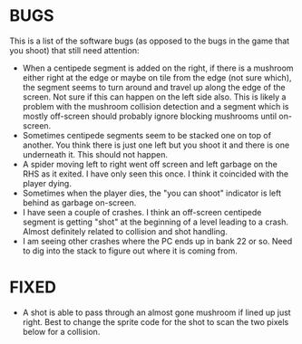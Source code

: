 BUGS
=======

This is a list of the software bugs (as opposed to the bugs in the game that you shoot) that still need attention:

* When a centipede segment is added on the right, if there is a mushroom either right at the edge or maybe on tile from the edge (not sure which), the segment seems to turn around and travel up along the edge of the screen.  Not sure if this can happen on the left side also.  This is likely a problem with the mushroom collision detection and a segment which is mostly off-screen should probably ignore blocking mushrooms until on-screen.
* Sometimes centipede segments seem to be stacked one on top of another.  You think there is just one left but you shoot it and there is one underneath it.  This should not happen.
* A spider moving left to right went off screen and left garbage on the RHS as it exited.  I have only seen this once.  I think it coincided with the player dying.
* Sometimes when the player dies, the "you can shoot" indicator is left behind as garbage on-screen.
* I have seen a couple of crashes.  I think an off-screen centipede segment is getting "shot" at the beginning of a level leading to a crash.  Almost definitely related to collision and shot handling.
* I am seeing other crashes where the PC ends up in bank 22 or so.  Need to dig into the stack to figure out where it is coming from.


FIXED
=======

* A shot is able to pass through an almost gone mushroom if lined up just right.  Best to change the sprite code for the shot to scan the two pixels below for a collision.
